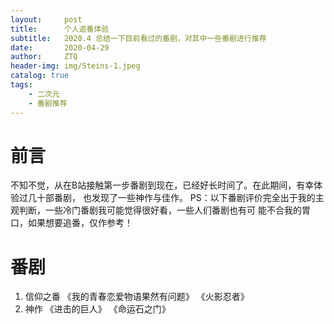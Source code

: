 ```yaml
---
layout:     post
title:      个人追番体验
subtitle:   2020.4 总结一下目前看过的番剧，对其中一些番剧进行推荐
date:       2020-04-29
author:     ZTQ
header-img: img/Steins-1.jpeg
catalog: true
tags:
    - 二次元
    - 番剧推荐
---
```

# 前言
   不知不觉，从在B站接触第一步番剧到现在，已经好长时间了。在此期间，有幸体验过几十部番剧，
   也发现了一些神作与佳作。
   PS：以下番剧评价完全出于我的主观判断，一些冷门番剧我可能觉得很好看，一些人们番剧也有可
    能不合我的胃口，如果想要追番，仅作参考！
   
# 番剧
   1. 信仰之番
    《我的青春恋爱物语果然有问题》
    《火影忍者》
   2. 神作
    《进击的巨人》
    《命运石之门》
    